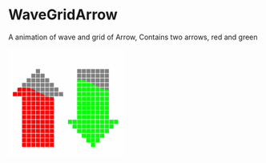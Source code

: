 # WaveGridArrow
A animation of wave and grid of Arrow, Contains two arrows, red and green

![image](https://github.com/yebanhuakai/WaveGridArrow/blob/master/WaveGridArrow.gif)
